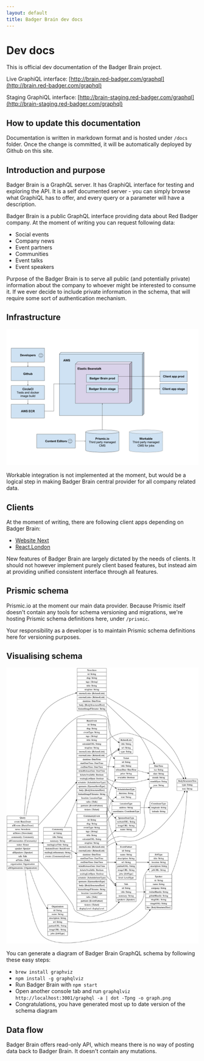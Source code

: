 ```yaml
---
layout: default
title: Badger Brain dev docs
---
```


# Dev docs

This is official dev documentation of the Badger Brain project.

Live GraphiQL interface: [http://brain.red-badger.com/graphql](http://brain.red-badger.com/graphql)

Staging GraphiQL interface: [http://brain-staging.red-badger.com/graphql](http://brain-staging.red-badger.com/graphql)

## How to update this documentation

Documentation is written in markdown format and is hosted under `/docs` folder. Once the change is committed, it will be automatically deployed by Github on this site.

## Introduction and purpose

Badger Brain is a GraphQL server. It has GraphiQL interface for testing and exploring the API. It is a self documented server - you can simply browse what GraphiQL has to offer, and every query or a parameter will have a description.

Badger Brain is a public GraphQL interface providing data about Red Badger company. At the moment of writing you can request following data:

* Social events
* Company news
* Event partners
* Communities
* Event talks
* Event speakers

Purpose of the Badger Brain is to serve all public (and potentially private) information about the company to whoever might be interested to consume it. If we ever decide to include private information in the schema, that will require some sort of authentication mechanism.

## Infrastructure

<a href="https://docs.google.com/a/red-badger.com/drawings/d/19jeYZPGdTSUGL9KG1LDurVAyjPpdSyCNm6nADwxE8wI/edit?usp=sharing"><img src="assets/infrastructure-chart.png"></a>

Workable integration is not implemented at the moment, but would be a logical step in making Badger Brain central provider for all company related data.

## Clients

At the moment of writing, there are following client apps depending on Badger Brain:

* [Website Next](https://github.com/redbadger/website-next)
* [React.London](https://github.com/redbadger/react.london/)

New features of Badger Brain are largely dictated by the needs of clients. It should not however implement purely client based features, but instead aim at providing unified consistent interface through all features.

## Prismic schema

Prismic.io at the moment our main data provider. Because Prismic itself doesn't contain any tools for schema versioning and migrations, we're hosting Prismic schema definitions here, under `/prismic`.

Your responsibility as a developer is to maintain Prismic schema definitions here for versioning purposes.

## Visualising schema

<a href="assets/graphql-erd.png"><img src="assets/graphql-erd.png"></a>

You can generate a diagram of Badger Brain GraphQL schema by following these easy steps:

* `brew install graphviz`
* `npm install -g graphqlviz`
* Run Badger Brain with `npm start`
* Open another console tab and run `graphqlviz http://localhost:3001/graphql -a | dot -Tpng -o graph.png`
* Congratulations, you have generated most up to date version of the schema diagram

## Data flow

Badger Brain offers read-only API, which means there is no way of posting data back to Badger Brain. It doesn't contain any mutations.





